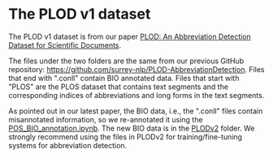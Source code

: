 # The PLOD v1 dataset

The PLOD v1 dataset is from our paper [PLOD: An Abbreviation Detection Dataset for Scientific Documents](https://aclanthology.org/2022.lrec-1.71/).


The files under the two folders are the same from our previous GitHub repository: https://github.com/surrey-nlp/PLOD-AbbreviationDetection. Files that end with ".conll" contain BIO annotated data. Files that start with "PLOS" are the PLOS dataset that contains text segments and the corresponding indices of abbreviations and long forms in the text segments. 

As pointed out in our latest paper, the BIO data, i.e., the ".conll" files contain misannotated information, so we re-annotated it using the [POS_BIO_annotation.ipynb](https://github.com/shenbinqian/PLODv2-CLM4AbbrDetection/blob/main/notebooks/POS_BIO_annotation.ipynb). The new BIO data is in the [PLODv2](https://github.com/shenbinqian/PLODv2-CLM4AbbrDetection/tree/main/PLODv2) folder. We strongly recommend using the files in PLODv2 for training/fine-tuning systems for abbreviation detection.